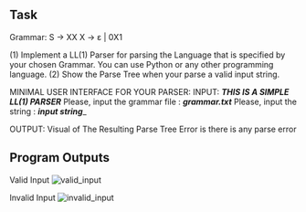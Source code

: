 ## Task
Grammar:
S → XX
X → ε | 0X1

(1)	Implement a LL(1) Parser for parsing the Language that is specified by your chosen Grammar. You can use Python or any other programming language.
(2)	Show the Parse Tree when your parse a valid input string.

MINIMAL USER INTERFACE FOR YOUR PARSER:
INPUT:
***THIS IS A SIMPLE LL(1) PARSER***
Please, input the grammar file	: ___grammar.txt___
Please, input the string		: ___input string____

OUTPUT:
Visual of The Resulting Parse Tree
Error is there is any parse error

## Program Outputs
Valid Input
![valid_input](/assets/valid_input.png)

Invalid Input
![invalid_input](/assets/invalid_input.png)
